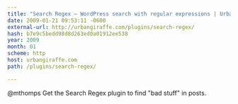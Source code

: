 ```yaml
---
title: "Search Regex – WordPress search with regular expressions | Urban Giraffe"
date: 2009-01-21 09:53:11 -0600
external-url: http://urbangiraffe.com/plugins/search-regex/
hash: b7e9c5bedd98d8d263ed0a01912ee538
year: 2009
month: 01
scheme: http
host: urbangiraffe.com
path: /plugins/search-regex/

---
```


@mthomps Get the Search Regex plugin to find "bad stuff" in posts. 
